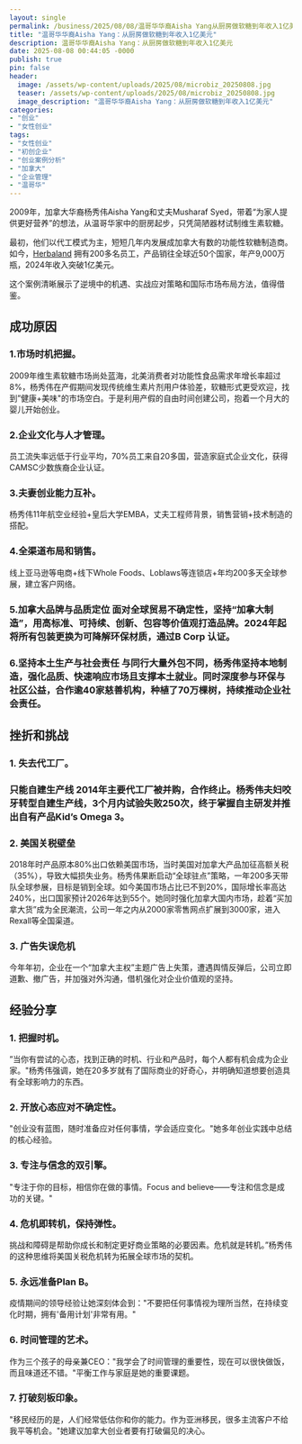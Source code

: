 ```yaml
---
layout: single
permalink: /business/2025/08/08/温哥华华裔Aisha Yang从厨房做软糖到年收入1亿美元/
title: "温哥华华裔Aisha Yang：从厨房做软糖到年收入1亿美元"
description: 温哥华华裔Aisha Yang：从厨房做软糖到年收入1亿美元
date: 2025-08-08 00:44:05 -0000
publish: true
pin: false
header:
  image: /assets/wp-content/uploads/2025/08/microbiz_20250808.jpg
  teaser: /assets/wp-content/uploads/2025/08/microbiz_20250808.jpg
  image_description: "温哥华华裔Aisha Yang：从厨房做软糖到年收入1亿美元"
categories:
- "创业"
- "女性创业"
tags:
- "女性创业"
- "初创企业"
- "创业案例分析"
- "加拿大"
- "企业管理"
- "温哥华"
---
```





2009年，加拿大华裔杨秀伟Aisha Yang和丈夫Musharaf Syed，带着“为家人提供更好营养”的想法，从温哥华家中的厨房起步，只凭简陋器材试制维生素软糖。

最初，他们以代工模式为主，短短几年内发展成加拿大有数的功能性软糖制造商。如今，[Herbaland](https://www.herbaland.ca/) 拥有200多名员工，产品销往全球近50个国家，年产9,000万瓶，2024年收入突破1亿美元。

这个案例清晰展示了逆境中的机遇、实战应对策略和国际市场布局方法，值得借鉴。


## 成功原因

### 1.市场时机把握。
2009年维生素软糖市场尚处蓝海，北美消费者对功能性食品需求年增长率超过8%，杨秀伟在产假期间发现传统维生素片剂用户体验差，软糖形式更受欢迎，找到”健康+美味"的市场空白。于是利用产假的自由时间创建公司，抱着一个月大的婴儿开始创业。

### 2.企业文化与人才管理。
员工流失率远低于行业平均，70%员工来自20多国，营造家庭式企业文化，获得CAMSC少数族裔企业认证。

### 3.夫妻创业能力互补。
杨秀伟11年航空业经验+皇后大学EMBA，丈夫工程师背景，销售营销+技术制造的搭配。

### 4.全渠道布局和销售。
线上亚马逊等电商+线下Whole Foods、Loblaws等连锁店+年均200多天全球参展，建立客户网络。

### 5.加拿大品牌与品质定位 面对全球贸易不确定性，坚持“加拿大制造”，用高标准、可持续、创新、包容等价值观打造品牌。2024年起将所有包装更换为可降解环保材质，通过B Corp 认证。

### 6.坚持本土生产与社会责任 与同行大量外包不同，杨秀伟坚持本地制造，强化品质、快速响应市场且支撑本土就业。同时深度参与环保与社区公益，合作逾40家慈善机构，种植了70万棵树，持续推动企业社会责任。


## 挫折和挑战


### 1. 失去代工厂。

### 只能自建生产线 2014年主要代工厂被并购，合作终止。杨秀伟夫妇咬牙转型自建生产线，3个月内试验失败250次，终于掌握自主研发并推出自有产品Kid’s Omega 3。

### 2. 美国关税壁垒

2018年时产品原本80%出口依赖美国市场，当时美国对加拿大产品加征高额关税（35%），导致大幅损失业务。杨秀伟果断启动“全球驻点”策略，一年200多天带队全球参展，目标是销到全球。如今美国市场占比已不到20%，国际增长率高达240%，出口国家预计2026年达到55个。她同时强化加拿大国内市场，趁着“买加拿大货”成为全民潮流，公司一年之内从2000家零售网点扩展到3000家，进入Rexall等全国渠道。

### 3. 广告失误危机

今年年初，企业在一个“加拿大主权”主题广告上失策，遭遇舆情反弹后，公司立即道歉、撤广告，并加强对外沟通，借机强化对企业价值观的坚持。


## 经验分享


### 1. 把握时机。
”当你有尝试的心态，找到正确的时机、行业和产品时，每个人都有机会成为企业家。"杨秀伟强调，她在20多岁就有了国际商业的好奇心，并明确知道想要创造具有全球影响力的东西。


### 2. 开放心态应对不确定性。
"创业没有蓝图，随时准备应对任何事情，学会适应变化。"她多年创业实践中总结的核心经验。

### 3. 专注与信念的双引擎。
"专注于你的目标，相信你在做的事情。Focus and believe——专注和信念是成功的关键。"

### 4. 危机即转机，保持弹性。
挑战和障碍是帮助你成长和制定更好商业策略的必要因素。危机就是转机。”杨秀伟的这种思维将美国关税危机转为拓展全球市场的契机。

### 5. 永远准备Plan B。
疫情期间的领导经验让她深刻体会到："不要把任何事情视为理所当然，在持续变化时期，拥有'备用计划'非常有用。"

### 6. 时间管理的艺术。
作为三个孩子的母亲兼CEO："我学会了时间管理的重要性，现在可以很快做饭，而且味道还不错。"平衡工作与家庭是她的重要课题。

### 7. 打破刻板印象。
"移民经历的是，人们经常低估你和你的能力。作为亚洲移民，很多主流客户不给我平等机会。"她建议加拿大创业者要有打破偏见的决心。

